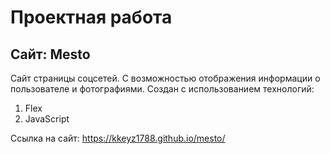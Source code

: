 # Проектная работа
## Сайт: Mesto
Сайт страницы соцсетей. С возможностью отображения информации о пользователе и фотографиями. 
Создан с использованием технологий:
1. Flex
2. JavaScript

Ссылка на сайт:  https://kkeyz1788.github.io/mesto/
